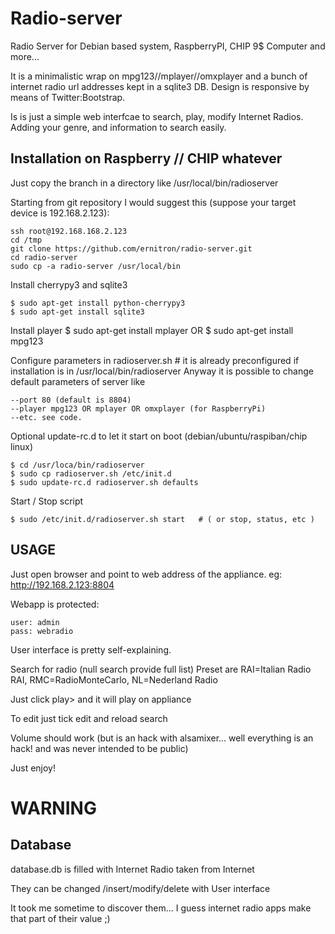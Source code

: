 # Radio-server

Radio Server for Debian based system, RaspberryPI, CHIP 9$ Computer and more... 

It is a minimalistic wrap on mpg123//mplayer//omxplayer and a bunch of internet radio url addresses kept in a sqlite3 DB. Design is responsive by means of Twitter:Bootstrap.

Is is just a simple web interfcae to search, play, modify Internet Radios. Adding your genre, and information to search easily.


## Installation on Raspberry // CHIP whatever

Just copy the branch in a directory like /usr/local/bin/radioserver 

Starting from git repository I would suggest this (suppose your target device is 192.168.2.123):

	ssh root@192.168.168.2.123
	cd /tmp
	git clone https://github.com/ernitron/radio-server.git
	cd radio-server
	sudo cp -a radio-server /usr/local/bin

Install cherrypy3 and sqlite3 

	$ sudo apt-get install python-cherrypy3
	$ sudo apt-get install sqlite3

Install player
	$ sudo apt-get install mplayer 
    OR
	$ sudo apt-get install mpg123 
	
Configure parameters in radioserver.sh # it is already preconfigured if installation is in /usr/local/bin/radioserver
Anyway it is possible to change default parameters of server like

	--port 80 (default is 8804)
	--player mpg123 OR mplayer OR omxplayer (for RaspberryPi)
	--etc. see code. 

Optional update-rc.d to let it start on boot (debian/ubuntu/raspiban/chip linux)

	$ cd /usr/loca/bin/radioserver
	$ sudo cp radioserver.sh /etc/init.d
	$ sudo update-rc.d radioserver.sh defaults
  
Start / Stop script

	$ sudo /etc/init.d/radioserver.sh start   # ( or stop, status, etc )


## USAGE

Just open browser and point to web address of the appliance.
	eg: http://192.168.2.123:8804

Webapp is protected:

	user: admin
	pass: webradio

User interface is pretty self-explaining.

Search for radio (null search provide full list)
Preset are 
	RAI=Italian Radio RAI, RMC=RadioMonteCarlo, NL=Nederland Radio

Just click play> and it will play on appliance

To edit just tick edit and reload search

Volume should work (but is an hack with alsamixer... well everything is an hack! and was never intended to be public)

Just enjoy!


# WARNING 

## Database
database.db is filled with Internet Radio taken from Internet

They can be changed /insert/modify/delete with User interface

It took me sometime to discover them... I guess internet radio apps make that part of their value ;)


